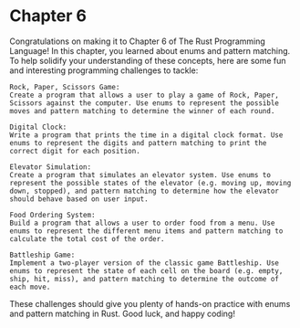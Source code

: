 # Chapter 6

Congratulations on making it to Chapter 6 of The Rust Programming Language! In this chapter, you learned about enums and pattern matching. To help solidify your understanding of these concepts, here are some fun and interesting programming challenges to tackle:

    Rock, Paper, Scissors Game:
    Create a program that allows a user to play a game of Rock, Paper, Scissors against the computer. Use enums to represent the possible moves and pattern matching to determine the winner of each round.

    Digital Clock:
    Write a program that prints the time in a digital clock format. Use enums to represent the digits and pattern matching to print the correct digit for each position.

    Elevator Simulation:
    Create a program that simulates an elevator system. Use enums to represent the possible states of the elevator (e.g. moving up, moving down, stopped), and pattern matching to determine how the elevator should behave based on user input.

    Food Ordering System:
    Build a program that allows a user to order food from a menu. Use enums to represent the different menu items and pattern matching to calculate the total cost of the order.

    Battleship Game:
    Implement a two-player version of the classic game Battleship. Use enums to represent the state of each cell on the board (e.g. empty, ship, hit, miss), and pattern matching to determine the outcome of each move.

These challenges should give you plenty of hands-on practice with enums and pattern matching in Rust. Good luck, and happy coding!
